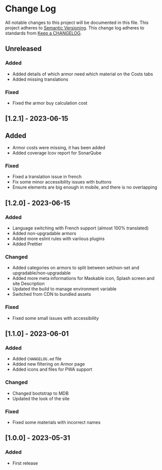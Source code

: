 # Change Log

All notable changes to this project will be documented in this file.
This project adheres to [Semantic Versioning](https://semver.org/).
This change log adheres to standards from [Keep a CHANGELOG](https://keepachangelog.com).

## Unreleased

### Added

- Added details of which armor need which material on the Costs tabs
- Added missing translations

### Fixed

- Fixed the armor buy calculation cost

## [1.2.1] - 2023-06-15

## Added

- Armor costs were missing, it has been added
- Added coverage lcov report for SonarQube

### Fixed

- Fixed a translation issue in french
- Fix some minor accessibility issues with buttons
- Ensure elements are big enough in mobile, and there is no overlapping

## [1.2.0] - 2023-06-15

### Added

- Language switching with French support (almost 100% translated)
- Added non-upgradable armors
- Added more eslint rules with variious plugins
- Added Prettier

### Changed

- Added categories on armors to split between set/non-set and upgradable/non-upgradable
- Added more meta informations for Maskable icon, Splash screen and site Description
- Updated the build to manage environment variable
- Switched from CDN to bundled assets

### Fixed

- Fixed some small issues with accessibility

## [1.1.0] - 2023-06-01

### Added

- Added `CHANGELOG.md` file
- Added new filtering on Armor page
- Added icons and files for PWA support

### Changed

- Changed bootstrap to MDB
- Updated the look of the site

### Fixed

- Fixed some materials with incorrect names

## [1.0.0] - 2023-05-31

### Added

- First release

